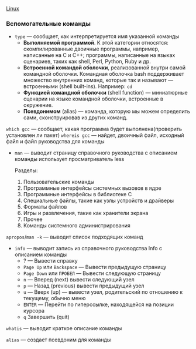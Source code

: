 [Linux](./Linux.md)

### Вспомогательные команды

- `type` — сообщает, как интерпретируется имя указанной команды
  - **Выполняемой программой**. К этой категории относятся: скомпилированные двоичные программы, например, написанные на C и C++; программы, написанные на языках сценариев, таких как shell, Perl, Python, Ruby и др.
  - **Встроенной командой оболочки**, реализованной внутри самой командной оболочки.
    Командная оболочка bash поддерживает множество внутренних команд, которые так и называют — встроенными (shell built-ins). Например: `cd`
  - **Функцией командной оболочки** (shell function) — миниатюрные сценарии на языке командной оболочки, встроенные в окружение.
  - **Псевдонимом** (alias) — команда, которую мы можем определить сами, сконструировав из других команд.

`which gcc` — сообщает, какая программа будет выполнена(проверить установлен ли пакет)
`whereis gcc` — найдет, двоичный файл, исходный файл и файл руководства для команды

- `man` — выводит страницу справочного руководства с описанием команды использует просматриватель less

  Разделы:

  1. Пользовательские команды
  2. Программные интерфейсы системных вызовов в ядре
  3. Программные интерфейсы в библиотеке С
  4. Специальные файлы, такие как узлы устройств и драйверы
  5. Форматы файлов
  6. Игры и развлечения, такие как хранители экрана
  7. Прочее
  8. Команды системного администрирования

`apropos`/`man -k` — выводит список подходящих команд

- `info` — выводит запись из справочного руководства Info с описанием команды
  - ? — Вывести справку
  - `Page Up` или `Backspace` — Вывести предыдущую страницу
  - `Page Down` или `ПРОБЕЛ` — Вывести следующую страницу
  - `n` — Вперед (next) вывести следующий узел
  - `p` — Назад (previous) вывести предыдущий узел
  - `u` — Вверх (up) — вывести узел, родительский по отношению к текущему, обычно меню
  - `ENTER` — Перейти по гиперссылке, находящейся на позиции курсора
  - `q` Завершить (quit)

`whatis` — выводит краткое описание команды

`alias` — создает псевдоним для команды
